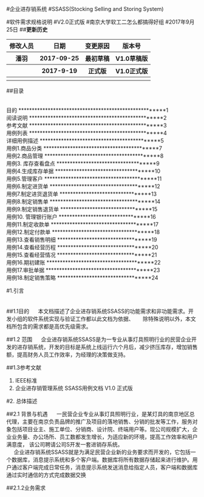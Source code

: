 #企业进存销系统
#SSASS(Stocking Selling and                               				Storing System)

#软件需求规格说明
#V2.0正式版
#南京大学软工二怎么都搞得好组
#2017年9月25日
##**更新历史**
<table >
	<tr> 
		<th>修改人员</th>
		<th>日期</th>
		<th>变更原因</th>
		<th>版本号</th>
	</tr>
	<tr>
		<th>潘羽</th>
		<th>2017-09-25</th>
		<th>最初草稿</th>
		<th>V1.0草稿版</th>
	</tr>
	<tr>
		<th></th>
		<th>2017-9-19</th>
		<th>正式版</th>
		<th>V1.0正式版</th>
	</tr>
	<tr>
		<th></th>
		<th></th>
		<th></th>
		<th></th>
	</tr>    
</table>

##目录  

<br>目的 ******************************************************1
<br>阅读说明  *************************************************2
<br>参考文献  *************************************************3
<br>用例列表  *************************************************4
<br>详细用例描述 ********************************************5
<br>用例1.商品分类 ******************************************7
<br>用例2.商品管理 ******************************************8
<br>用例3. 库存查看盘点 ************************************9
<br>用例4.生成库存单据 ************************************10
<br>用例5.管理客户 *****************************************11
<br>用例6.制定进货单 **************************************12
<br>用例7.制定进货退货单 *********************************13
<br>用例8.制定销售单 **************************************14
<br>用例9.制定销售退货单 *********************************15
<br>用例10. 管理银行账户 *********************************16
<br>用例11.制定收款单 *************************************17
<br>用例12.制定付款单 *************************************18
<br>用例13.查看销售明细 **********************************19
<br>用例14.查看经营历程 **********************************20
<br>用例15.查看经营情况 **********************************21
<br>用例16.期初建账 ***************************************22
<br>用例17.审批单据 ***************************************23
<br>用例18.制定销售策略 **********************************24


#1.引言
<br>
<br>
<br>
##1.1目的
&nbsp;&nbsp;&nbsp; &nbsp;本文档描述了企业进存销系统SSASS的功能需求和非功能需求。开发小组的软件系统实现与验证工作都以此文档为依据、
&nbsp;&nbsp;&nbsp; &nbsp;除特殊说明以外，本文档所包含的需求都是高优先级需求。

##1.2 范围
&nbsp;&nbsp;&nbsp; &nbsp;企业进存销系统SSASS是为一专业从事灯具照明行业的民营企业开发的进存销系统，开发的目标是系统上线运行六个月后，减少挤压库存，增加销售额，提高财务人员工作效率，为经理的决策做支持。


##1.3参考文献
1. IEEE标准
2. 企业进存销管理系统 SSASS用例文档 V1.0 正式版

#2. 总体描述

##2.1 背景与机遇
&nbsp;&nbsp;&nbsp; &nbsp;一民营企业专业从事灯具照明行业，是某灯具的南京地区总代理，主要在南京负责品牌的推广及项目的落地销售、分销的批发等工作，服务对象包括项目业主、施工单位、分销商、设计院、终端用户等。现公司规模扩大，企业业务量、办公场所、员工数都发生增长，为适应新的环境，提高工作效率和用户满意度， 该公司聘请公司S开发一套进销存系统。
<br>&nbsp;&nbsp;&nbsp; &nbsp;企业进存销系统SSASS就是为满足民营企业新的业务要求而开发的，它包括一个数据库，消息提示系统和多个客户端。数据库将所有数据存储起来进行维护。用户通过客户端完成日常任务，消息提示系统发送消息给指定人员，客户端和数据库通过实时通信的方式完成数据交换

##2.1.2业务需求

&nbsp;&nbsp;&nbsp; &nbsp;



